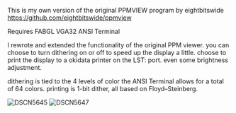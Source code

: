 This is my own version of the original PPMVIEW program by eightbitswide
https://github.com/eightbitswide/ppmview

Requires FABGL VGA32 ANSI Terminal 

I rewrote and extended the functionality of the original PPM viewer.
you can choose to turn dithering on or off to speed up the display a little.
choose to print the display to a okidata printer on the LST: port.
even some brightness adjustment.

dithering is tied to the 4 levels of color the ANSI Terminal allows for a total of 64 colors.
printing is 1-bit dither, all based on Floyd–Steinberg.

![DSCN5645](https://github.com/user-attachments/assets/3efd3905-7d73-4c88-ac2e-c07a97e4275d)
![DSCN5647](https://github.com/user-attachments/assets/b0804be3-4dbc-401f-a78e-c09deb285ee4)
